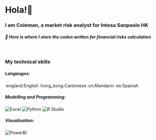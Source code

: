 <h1 align="left">Hola!👋</h1>
<h3 align="left">I am Coleman, a market risk analyst for Intesa Sanpaolo HK</h3>
<h5 align="left">🔭 Here is where I store the codes written for financial risks calculation</h5>
<br/>
<h3 align="left">My technical skills</h3>
<h5 align="left">Langauges:</h5>
:england:English  :hong_kong:Cantonese  :cn:Mandarin  :es:Spanish

<h5 align="left">Modelling and Programming:</h5>

![Excel](https://img.shields.io/badge/Excel-microsoft?logo=microsoft%20Excel)
![Python](https://img.shields.io/badge/python-3?logo=python&color=aliceblue)
![R Studio](https://img.shields.io/badge/R-Studio?logo=R&color=lightblue)

<h5 align="left">Visualisation:</h5>

![PowerBI](https://img.shields.io/badge/PowerBI-microsoft?logo=PowerBI&color=white)

<br/>
